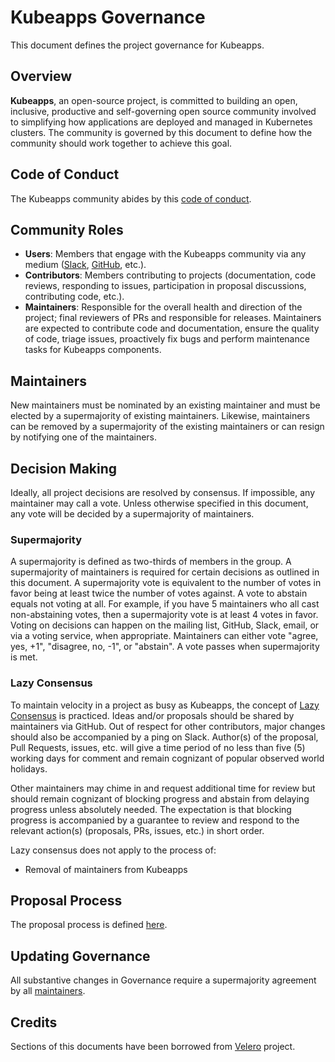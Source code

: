 # Kubeapps Governance

This document defines the project governance for Kubeapps.

## Overview

**Kubeapps**, an open-source project, is committed to building an open, inclusive, productive and self-governing open source community involved to simplifying how applications are deployed and managed in Kubernetes clusters. The community is governed by this document to define how the community should work together to achieve this goal.

## Code of Conduct

The Kubeapps community abides by this [code of conduct](./CODE_OF_CONDUCT.md).

## Community Roles

- **Users**: Members that engage with the Kubeapps community via any medium ([Slack](https://kubernetes.slack.com/messages/kubeapps), [GitHub](https://github.com/vmware-tanzu/kubeapps), etc.).
- **Contributors**: Members contributing to projects (documentation, code reviews, responding to issues, participation in proposal discussions, contributing code, etc.).
- **Maintainers**: Responsible for the overall health and direction of the project; final reviewers of PRs and responsible for releases. Maintainers are expected to contribute code and documentation, ensure the quality of code, triage issues, proactively fix bugs and perform maintenance tasks for Kubeapps components.

## Maintainers

New maintainers must be nominated by an existing maintainer and must be elected by a supermajority of existing maintainers. Likewise, maintainers can be removed by a supermajority of the existing maintainers or can resign by notifying one of the maintainers.

## Decision Making

Ideally, all project decisions are resolved by consensus. If impossible, any maintainer may call a vote. Unless otherwise specified in this document, any vote will be decided by a supermajority of maintainers.

### Supermajority

A supermajority is defined as two-thirds of members in the group. A supermajority of maintainers is required for certain decisions as outlined in this document. A supermajority vote is equivalent to the number of votes in favor being at least twice the number of votes against. A vote to abstain equals not voting at all. For example, if you have 5 maintainers who all cast non-abstaining votes, then a supermajority vote is at least 4 votes in favor. Voting on decisions can happen on the mailing list, GitHub, Slack, email, or via a voting service, when appropriate. Maintainers can either vote "agree, yes, +1", "disagree, no, -1", or "abstain". A vote passes when supermajority is met.

### Lazy Consensus

To maintain velocity in a project as busy as Kubeapps, the concept of [Lazy Consensus](http://en.osswiki.info/concepts/lazy_consensus) is practiced. Ideas and/or proposals should be shared by maintainers via GitHub. Out of respect for other contributors, major changes should also be accompanied by a ping on Slack. Author(s) of the proposal, Pull Requests, issues, etc. will give a time period of no less than five (5) working days for comment and remain cognizant of popular observed world holidays.

Other maintainers may chime in and request additional time for review but should remain cognizant of blocking progress and abstain from delaying progress unless absolutely needed. The expectation is that blocking progress is accompanied by a guarantee to review and respond to the relevant action(s) (proposals, PRs, issues, etc.) in short order.

Lazy consensus does not apply to the process of:

- Removal of maintainers from Kubeapps

## Proposal Process

The proposal process is defined [here](./site/content/docs/latest/reference/proposals/proposals.md).
## Updating Governance

All substantive changes in Governance require a supermajority agreement by all [maintainers](./MAINTAINERS.md).

## Credits

Sections of this documents have been borrowed from [Velero](https://github.com/vmware-tanzu/velero) project.
